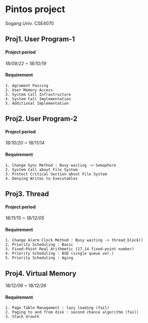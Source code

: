 Pintos project
=====================

Sogang Univ. CSE4070

## Proj1. User Program-1

#### Project period

*18/09/22 ~ 18/10/19*

#### Requirement

```
1. Agrument Passing
2. User Memory Access
3. System Call Infrastructure
4. System Call Implementation
5. Additional Implementation
```

## Proj2. User Program-2

#### Project period

*18/10/20 ~ 18/11/14*

#### Requirement

```
1. Change Sync Method : Busy waiting -> Semaphore
2. System Call about File System
3. Protect Critical Section about File System
4. Denying Writes to Executables
```

## Proj3. Thread

#### Project period

*18/11/15 ~ 18/12/05*

#### Requirement

```
1. Change Alarm Clock Method : Busy waiting -> thread_block()
2. Priority Scheduling : Basic
3. Fixed-Point Real Arithmetic (17.14 fixed-point number)
4. Priority Scheduling : BSD (single queue ver.)
5. Priority Scheduling : Aging
```

## Proj4. Virtual Memory

*18/12/06 ~ 18/12/26*

#### Requirement

```
1. Page Table Management : lazy loading (fail)
2. Paging to and from disk : second chance algorithm (fail)
3. Stack Growth
```
